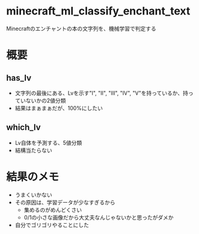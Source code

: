# minecraft_ml_classify_enchant_text
Minecraftのエンチャントの本の文字列を、機械学習で判定する

# 概要
## has_lv
- 文字列の最後にある、Lvを示す"I", "II", "III", "IV", "V"を持っているか、持っていないかの2値分類
- 結果はまぁまぁだが、100%にしたい

## which_lv
- Lv自体を予測する、5値分類
- 結構当たらない

# 結果のメモ
- うまくいかない
- その原因は、学習データが少なすぎるから
    - 集めるのがめんどくさい
    - 0/1の小さな画像だから大丈夫なんじゃないかと思ったがダメか
- 自分でゴリゴリやることにした
